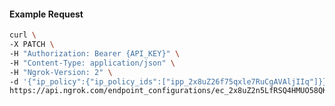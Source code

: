 <!-- Code generated for API Clients. DO NOT EDIT. -->

#### Example Request

```bash
curl \
-X PATCH \
-H "Authorization: Bearer {API_KEY}" \
-H "Content-Type: application/json" \
-H "Ngrok-Version: 2" \
-d '{"ip_policy":{"ip_policy_ids":["ipp_2x8uZ26f75qxle7RuCgAVAljIIq"]}}' \
https://api.ngrok.com/endpoint_configurations/ec_2x8uZ2n5LfRSQ4HMUO58QKuD9ot
```
